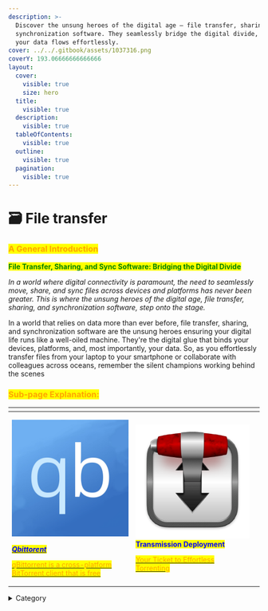 ```yaml
---
description: >-
  Discover the unsung heroes of the digital age – file transfer, sharing, and
  synchronization software. They seamlessly bridge the digital divide, ensuring
  your data flows effortlessly.
cover: ../../.gitbook/assets/1037316.png
coverY: 193.06666666666666
layout:
  cover:
    visible: true
    size: hero
  title:
    visible: true
  description:
    visible: true
  tableOfContents:
    visible: true
  outline:
    visible: true
  pagination:
    visible: true
---
```


# 🗃 File transfer

### <mark style="color:orange;">A General Introduction</mark>

<mark style="color:green;">**File Transfer, Sharing, and Sync Software: Bridging the Digital Divide**</mark>

_In a world where digital connectivity is paramount, the need to seamlessly move, share, and sync files across devices and platforms has never been greater. This is where the unsung heroes of the digital age, file transfer, sharing, and synchronization software, step onto the stage._

In a world that relies on data more than ever before, file transfer, sharing, and synchronization software are the unsung heroes ensuring your digital life runs like a well-oiled machine. They're the digital glue that binds your devices, platforms, and, most importantly, your data. So, as you effortlessly transfer files from your laptop to your smartphone or collaborate with colleagues across oceans, remember the silent champions working behind the scenes

### <mark style="color:orange;">Sub-page Explanation:</mark>



<table><thead><tr><th width="277.3333333333333"></th><th width="263"></th><th></th></tr></thead><tbody><tr><td><p><img src="../../.gitbook/assets/square_qbittorrent_logo_by_zoro6663_dg8ip5w-fullview.jpg" alt="" data-size="original"></p><p><a href="https://docs.scaleinfinite.fr/demo-deployment/file-transfer/qbittorent-deployment"><em><mark style="color:blue;"><strong>Qbittorent</strong></mark></em></a></p><p></p><p><a href="https://docs.scaleinfinite.fr/demo-deployment/file-transfer/qbittorent-deployment"><mark style="color:orange;">qBittorrent is a cross-platform BitTorrent client that is free</mark></a></p></td><td><p><img src="../../.gitbook/assets/image (1).png" alt="" data-size="original"><mark style="color:blue;"><strong>Transmission Deployment</strong></mark></p><p></p><p><a href="https://docs.scaleinfinite.fr/demo-deployment/file-transfer/transmission-deployment"><mark style="color:orange;">Your Ticket to Effortless Torrenting</mark></a></p></td><td></td></tr></tbody></table>

<details>

<summary>Category</summary>

Kubernetes, cloud computing, DevOps, cloud services, hosting platform, container orchestration, cloud infrastructure, cloud deployment, cloud management, cloud technology, cloud solutions, file transfer

</details>
